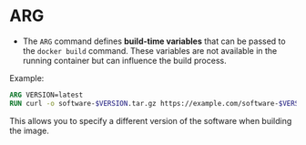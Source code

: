 # ARG

* The `ARG` command defines **build-time variables** that can be passed to the `docker build` command. These variables are not available in the running container but can influence the build process.

Example:

```dockerfile
ARG VERSION=latest
RUN curl -o software-$VERSION.tar.gz https://example.com/software-$VERSION.tar.gz
```

This allows you to specify a different version of the software when building the image.
